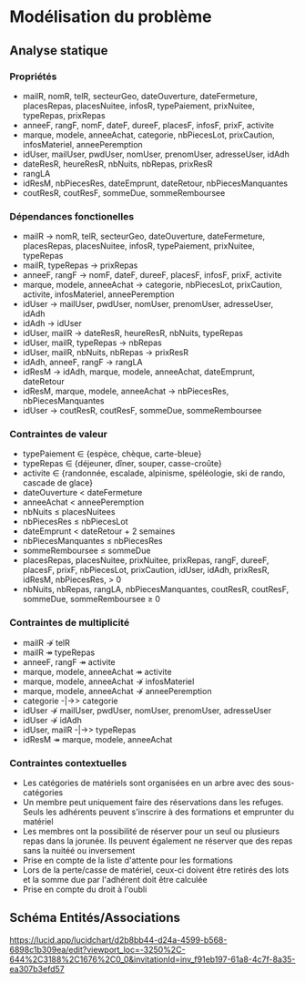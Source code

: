 # Modélisation du problème

## Analyse statique

### Propriétés
- mailR, nomR, telR, secteurGeo, dateOuverture, dateFermeture, placesRepas, placesNuitee, infosR, typePaiement, prixNuitee, typeRepas, prixRepas
- anneeF, rangF, nomF, dateF, dureeF, placesF, infosF, prixF, activite
- marque, modele, anneeAchat, categorie, nbPiecesLot, prixCaution, infosMateriel, anneePeremption
- idUser, mailUser, pwdUser, nomUser, prenomUser, adresseUser, idAdh
- dateResR, heureResR, nbNuits, nbRepas, prixResR
- rangLA
- idResM, nbPiecesRes, dateEmprunt, dateRetour, nbPiecesManquantes
- coutResR, coutResF, sommeDue, sommeRemboursee

### Dépendances fonctionelles
- mailR $\to$ nomR, telR, secteurGeo, dateOuverture, dateFermeture, placesRepas, placesNuitee, infosR, typePaiement, prixNuitee, typeRepas
- mailR, typeRepas $\to$ prixRepas
- anneeF, rangF $\to$ nomF, dateF, dureeF, placesF, infosF, prixF, activite
- marque, modele, anneeAchat $\to$ categorie, nbPiecesLot, prixCaution, activite, infosMateriel, anneePeremption
- idUser $\to$ mailUser, pwdUser, nomUser, prenomUser, adresseUser, idAdh
- idAdh $\to$ idUser
- idUser, mailR $\to$ dateResR, heureResR, nbNuits, typeRepas
- idUser, mailR, typeRepas $\to$ nbRepas
- idUser, mailR, nbNuits, nbRepas $\to$ prixResR
- idAdh, anneeF, rangF $\to$ rangLA
- idResM $\to$ idAdh, marque, modele, anneeAchat, dateEmprunt, dateRetour
- idResM, marque, modele, anneeAchat $\to$ nbPiecesRes, nbPiecesManquantes
- idUser $\to$ coutResR, coutResF, sommeDue, sommeRemboursee

### Contraintes de valeur
- typePaiement $\in$ {espèce, chèque, carte-bleue}
- typeRepas $\in$ {déjeuner, dîner, souper, casse-croûte}
- activite $\in$ {randonnée, escalade, alpinisme, spéléologie, ski de rando, cascade de glace}
- dateOuverture < dateFermeture
- anneeAchat < anneePeremption
- nbNuits ≤ placesNuitees
- nbPiecesRes ≤ nbPiecesLot
- dateEmprunt < dateRetour + 2 semaines
- nbPiecesManquantes ≤ nbPiecesRes
- sommeRemboursee ≤ sommeDue
- placesRepas, placesNuitee, prixNuitee, prixRepas, rangF, dureeF, placesF, prixF, nbPiecesLot, prixCaution, idUser, idAdh, prixResR, idResM, nbPiecesRes,  > 0
- nbNuits, nbRepas, rangLA, nbPiecesManquantes, coutResR, coutResF, sommeDue, sommeRemboursee ≥ 0

### Contraintes de multiplicité
- mailR $\nrightarrow$ telR
- mailR $\twoheadrightarrow$ typeRepas
- anneeF, rangF $\twoheadrightarrow$ activite
- marque, modele, anneeAchat $\twoheadrightarrow$ activite
- marque, modele, anneeAchat $\nrightarrow$ infosMateriel
- marque, modele, anneeAchat $\nrightarrow$ anneePeremption
- categorie -|->> categorie
- idUser $\nrightarrow$ mailUser, pwdUser, nomUser, prenomUser, adresseUser
- idUser $\nrightarrow$ idAdh
- idUser, mailR -|->> typeRepas
- idResM $\twoheadrightarrow$ marque, modele, anneeAchat

### Contraintes contextuelles
- Les catégories de matériels sont organisées en un arbre avec des sous-catégories
- Un membre peut uniquement faire des réservations dans les refuges. Seuls les adhérents peuvent s'inscrire à des formations et emprunter du matériel
- Les membres ont la possibilité de réserver pour un seul ou plusieurs repas dans la jorunée. Ils peuvent également ne réserver que des repas sans la nuitéé ou inversement
- Prise en compte de la liste d'attente pour les formations
- Lors de la perte/casse de matériel, ceux-ci doivent être retirés des lots et la somme due par l'adhérent doit être calculée
- Prise en compte du droit à l'oubli

## Schéma Entités/Associations

https://lucid.app/lucidchart/d2b8bb44-d24a-4599-b568-6898c1b309ea/edit?viewport_loc=-3250%2C-644%2C3188%2C1676%2C0_0&invitationId=inv_f91eb197-61a8-4c7f-8a35-ea307b3efd57
